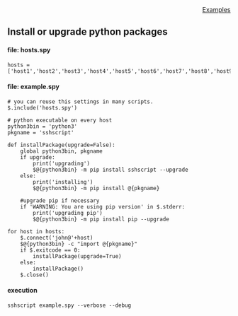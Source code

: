 <div style="text-align:right"><a href="./index">Examples</a></div>


## Install or upgrade python packages

#### file: hosts.spy

```
hosts = ['host1','host2','host3','host4','host5','host6','host7','host8','host9','host10']
```

#### file: example.spy

```
# you can reuse this settings in many scripts.
$.include('hosts.spy')

# python executable on every host
python3bin = 'python3'
pkgname = 'sshscript'

def installPackage(upgrade=False):
    global python3bin, pkgname
    if upgrade:
        print('upgrading')
        $@{python3bin} -m pip install sshscript --upgrade
    else:
        print('installing')
        $@{python3bin} -m pip install @{pkgname}

    #upgrade pip if necessary
    if 'WARNING: You are using pip version' in $.stderr:
        print('upgrading pip')
        $@{python3bin} -m pip install pip --upgrade

for host in hosts:
    $.connect('john@'+host)
    $@{python3bin} -c "import @{pkgname}"
    if $.exitcode == 0:
        installPackage(upgrade=True)
    else:
        installPackage()
    $.close()
```

#### execution

```
sshscript example.spy --verbose --debug
```
